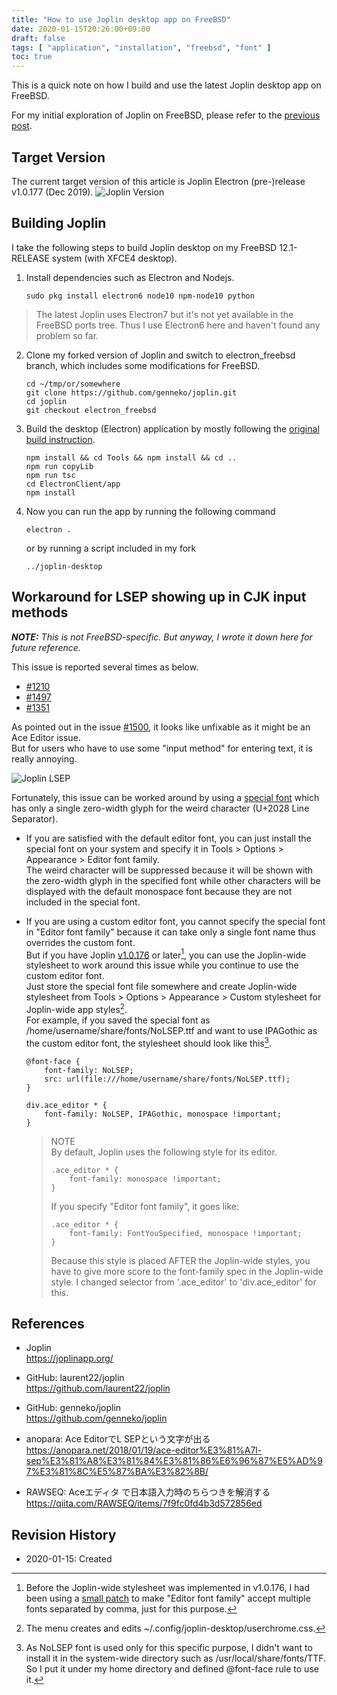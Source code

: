 ```yaml
---
title: "How to use Joplin desktop app on FreeBSD"
date: 2020-01-15T20:26:00+09:00
draft: false
tags: [ "application", "installation", "freebsd", "font" ]
toc: true
---
```

This is a quick note on how I build and use the latest Joplin desktop app on FreeBSD.

For my initial exploration of Joplin on FreeBSD, please refer to the [previous post](/playing-with-bsd/application/joplin-on-freebsd).

## Target Version
The current target version of this article is Joplin Electron (pre-)release v1.0.177 (Dec 2019).
![Joplin Version](/images/howto-use-joplin-on-freebsd/JoplinVersion.png)

## Building Joplin
I take the following steps to build Joplin desktop on my FreeBSD 12.1-RELEASE system (with XFCE4 desktop).

1. Install dependencies such as Electron and Nodejs.  
   ```
   sudo pkg install electron6 node10 npm-node10 python
   ```
> The latest Joplin uses Electron7 but it's not yet available in the FreeBSD ports tree. Thus I use Electron6 here and haven't found any problem so far.  

2. Clone my forked version of Joplin and switch to electron_freebsd branch, which includes some modifications for FreeBSD.
   ```
   cd ~/tmp/or/somewhere
   git clone https://github.com/genneko/joplin.git
   cd joplin
   git checkout electron_freebsd
   ```

3. Build the desktop (Electron) application by mostly following the [original build instruction](https://github.com/laurent22/joplin/blob/master/BUILD.md#building-the-electron-application).
   ```
   npm install && cd Tools && npm install && cd ..
   npm run copyLib
   npm run tsc
   cd ElectronClient/app
   npm install
   ```

4. Now you can run the app by running the following command  
   ```
   electron .
   ```
   or by running a script included in my fork
   ```
   ../joplin-desktop
   ```

## Workaround for LSEP showing up in CJK input methods

_**NOTE:** This is not FreeBSD-specific. But anyway, I wrote it down here for future reference._  

This issue is reported several times as below.
* [#1210](https://github.com/laurent22/joplin/issues/1210)
* [#1497](https://github.com/laurent22/joplin/issues/1497)
* [#1351](https://github.com/laurent22/joplin/issues/1351)

As pointed out in the issue [#1500](https://github.com/laurent22/joplin/issues/1500), it looks like unfixable as it might be an Ace Editor issue.  
But for users who have to use some "input method" for entering text, it is really annoying.

![Joplin LSEP](/images/howto-use-joplin-on-freebsd/JoplinLSEP.gif)

Fortunately, this issue can be worked around by using a [special font](/misc/NoLSEP.ttf) which has only a single zero-width glyph for the weird character (U+2028 Line Separator).

* If you are satisfied with the default editor font, you can just install the special font on your system and specify it in Tools &gt; Options &gt; Appearance &gt; Editor font family.  
  The weird character will be suppressed because it will be shown with the zero-width glyph in the specified font while other characters will be displayed with the default monospace font because they are not included in the special font.

* If you are using a custom editor font, you cannot specify the special font in "Editor font family" because it can take only a single font name thus overrides the custom font.  
  But if you have Joplin [v1.0.176](https://github.com/laurent22/joplin/releases/tag/v1.0.176) or later[^1], you can use the Joplin-wide stylesheet to work around this issue while you continue to use the custom editor font.  
  Just store the special font file somewhere and create Joplin-wide stylesheet from Tools &gt; Options &gt; Appearance &gt; Custom stylesheet for Joplin-wide app styles[^2].  
  For example, if you saved the special font as /home/username/share/fonts/NoLSEP.ttf and want to use IPAGothic as the custom editor font, the stylesheet should look like this[^3].
  ```
  @font-face {
      font-family: NoLSEP;
      src: url(file:///home/username/share/fonts/NoLSEP.ttf);
  }
  
  div.ace_editor * {
      font-family: NoLSEP, IPAGothic, monospace !important;
  }
  ```
  > NOTE  
  > By default, Joplin uses the following style for its editor.
  > ```
  > .ace_editor * {
  >     font-family: monospace !important;
  > }
  > ```
  > If you specify "Editor font family", it goes like:
  > ```
  > .ace_editor * {
  >     font-family: FontYouSpecified, monospace !important;
  > }
  > ```
  > Because this style is placed AFTER the Joplin-wide styles, you have to give more score to the font-family spec in the Joplin-wide style.
  > I changed selector from '.ace_editor' to 'div.ace_editor' for this.
  
[^1]: Before the Joplin-wide stylesheet was implemented in v1.0.176, I had been using a [small patch](/misc/joplin_multi_editor_fonts.patch) to make "Editor font family" accept multiple fonts separated by comma, just for this purpose.
[^2]: The menu creates and edits ~/.config/joplin-desktop/userchrome.css.
[^3]: As NoLSEP font is used only for this specific purpose, I didn't want to install it in the system-wide directory such as /usr/local/share/fonts/TTF. So I put it under my home directory and defined @font-face rule to use it.

## References
* Joplin  
<https://joplinapp.org/>

* GitHub: laurent22/joplin  
<https://github.com/laurent22/joplin>

* GitHub: genneko/joplin  
<https://github.com/genneko/joplin>

* anopara: Ace EditorでL SEPという文字が出る  
<https://anopara.net/2018/01/19/ace-editor%E3%81%A7l-sep%E3%81%A8%E3%81%84%E3%81%86%E6%96%87%E5%AD%97%E3%81%8C%E5%87%BA%E3%82%8B/>

* RAWSEQ: Aceエディタ で日本語入力時のちらつきを解消する  
<https://qiita.com/RAWSEQ/items/7f9fc0fd4b3d572856ed>

## Revision History
* 2020-01-15: Created


